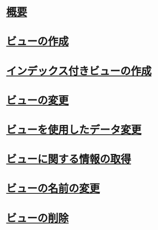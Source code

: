 # [概要](views.md)  
# [ビューの作成](create-views.md)  
# [インデックス付きビューの作成](create-indexed-views.md)  
# [ビューの変更](modify-views.md)  
# [ビューを使用したデータ変更](modify-data-through-a-view.md)  
# [ビューに関する情報の取得](get-information-about-a-view.md)  
# [ビューの名前の変更](rename-views.md)  
# [ビューの削除](delete-views.md)  
